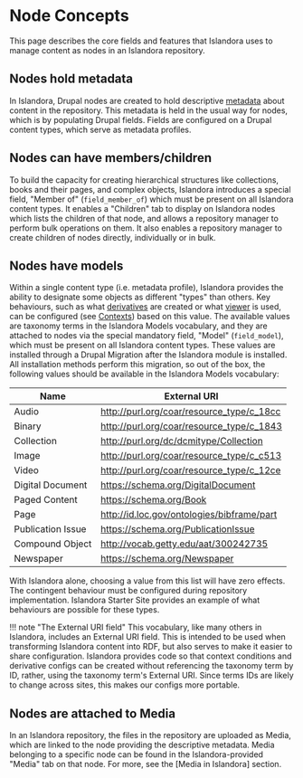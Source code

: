 # Node Concepts

This page describes the core fields and features that Islandora uses to 
manage content as nodes in an Islandora repository.

## Nodes hold metadata

In Islandora, Drupal nodes are created to hold descriptive 
[metadata](../user-documentation/metadata.md) about content in the repository.
This metadata is held in the usual way for nodes, which is by populating Drupal fields. Fields are 
configured on a Drupal content types, which serve as metadata profiles.

## Nodes can have members/children

To build the capacity for creating hierarchical structures like collections, books and their pages, and
complex objects, Islandora introduces a special field, "Member of" (`field_member_of`) which must
be present on all Islandora content types. It enables a "Children" tab to display on Islandora nodes which 
lists the children of that node, and allows a repository manager to perform bulk operations on them.
It also enables a repository manager to create children of nodes directly, individually or in bulk.

## Nodes have models

Within a single content type (i.e. metadata profile), Islandora provides the ability to designate 
some objects as different "types" than others. Key behaviours, such as what [derivatives](derivatives.md) are created
or what [viewer](../user-documentation/file-viewers.md) is used, can be configured 
(see [Contexts](../user-documentation/context.md)) based on this value. The available values
are taxonomy terms in the Islandora Models vocabulary, and they are attached to nodes via the special 
mandatory field, "Model" (`field_model`), which must be present on all Islandora content types.
These values are installed through a Drupal Migration after the 
Islandora module is installed. All installation methods perform this migration, so out of the box,
 the following values should be available in the Islandora Models vocabulary:


| Name             	| External URI  	| 
|-------------------	|--------------------------------------------	|
| Audio             	| http://purl.org/coar/resource_type/c_18cc  	|
| Binary            	| http://purl.org/coar/resource_type/c_1843  	|
| Collection        	| http://purl.org/dc/dcmitype/Collection     	|
| Image             	| http://purl.org/coar/resource_type/c_c513  	|
| Video             	| http://purl.org/coar/resource_type/c_12ce  	|
| Digital Document  	| https://schema.org/DigitalDocument         	|
| Paged Content     	| https://schema.org/Book                    	|
| Page              	| http://id.loc.gov/ontologies/bibframe/part 	|
| Publication Issue 	| https://schema.org/PublicationIssue        	|
| Compound Object   	| http://vocab.getty.edu/aat/300242735       	|
| Newspaper         	| https://schema.org/Newspaper               	| 

With Islandora alone, choosing a value from this list will have zero effects. The contingent behaviour
must be configured during repository implementation. Islandora Starter Site provides an example of what
behaviours are possible for these types. 


!!! note "The External URI field"
    This vocabulary, like many others in Islandora, includes an External URI field. This is intended to be used when transforming Islandora content into RDF, but also serves to make it easier to share configuration. Islandora provides code so that context conditions and derivative configs can be created without referencing the taxonomy term by ID, rather, using the taxonomy term's External URI. Since terms IDs are likely to change across sites, this makes our configs more portable. 

## Nodes are attached to Media

In an Islandora repository, the files in the repository are uploaded as Media, which are linked
to the node providing the descriptive metadata. Media belonging to a specific node can be found
in the Islandora-provided "Media" tab on that node. For more, see the [Media in Islandora] section.
